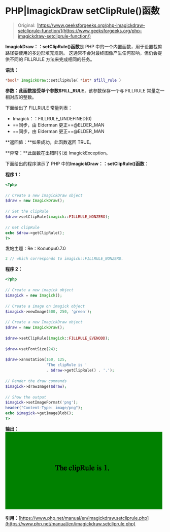 # PHP|ImagickDraw setClipRule()函数

> Original: [https://www.geeksforgeeks.org/php-imagickdraw-setcliprule-function/](https://www.geeksforgeeks.org/php-imagickdraw-setcliprule-function/)

**ImagickDraw：：setClipRule()函数**是 PHP 中的一个内置函数，用于设置裁剪路径要使用的多边形填充规则。 这通常不会对最终图像产生任何影响，但仍会提供不同的 FILLRULE 方法来完成相同的任务。

**语法：**

```php
*bool* ImagickDraw::setClipRule( *int* $fill_rule )
```

**参数：**此函数接受单个参数**$FILL_RULE**，该参数保存一个与 FILLRULE 常量之一相对应的整数。

下面给出了 FILLRULE 常量列表：

*   Imagick：：FILLRULE_UNDEFINED(0)
*   ==同步，由 Elderman 更正==@ELDER_MAN
*   ==同步，由 Elderman 更正==@ELDER_MAN

**返回值：**如果成功，此函数返回 TRUE。

**异常：**此函数在出错时引发 ImagickException。

下面给出的程序演示了 PHP 中的**ImagickDraw：：setClipRule()函数**：

**程序 1：**

```php
<?php

// Create a new ImagickDraw object
$draw = new ImagickDraw();

// Set the clipRule
$draw->setClipRule(imagick::FILLRULE_NONZERO);

// Get clipRule
echo $draw->getClipRule();
?>
```

发帖主题：Re：Колибри0.7.0

```php
2 // which corresponds to imagick::FILLRULE_NONZERO.
```

**程序 2：**

```php
<?php

// Create a new imagick object
$imagick = new Imagick();

// Create a image on imagick object
$imagick->newImage(500, 250, 'green');

// Create a new ImagickDraw object
$draw = new ImagickDraw();

$draw->setClipRule(imagick::FILLRULE_EVENODD);

$draw->setFontSize(24);

$draw->annotation(160, 125, 
                  'The clipRule is '
                  . $draw->getClipRule() . '.');

// Render the draw commands
$imagick->drawImage($draw);

// Show the output
$imagick->setImageFormat('png');
header("Content-Type: image/png");
echo $imagick->getImageBlob();
?>
```

**输出：**
![](img/8d272f9223751e624a754aa89e2f60d5.png)

**引用：**[https://www.php.net/manual/en/imagickdraw.setcliprule.php](https://www.php.net/manual/en/imagickdraw.setcliprule.php)